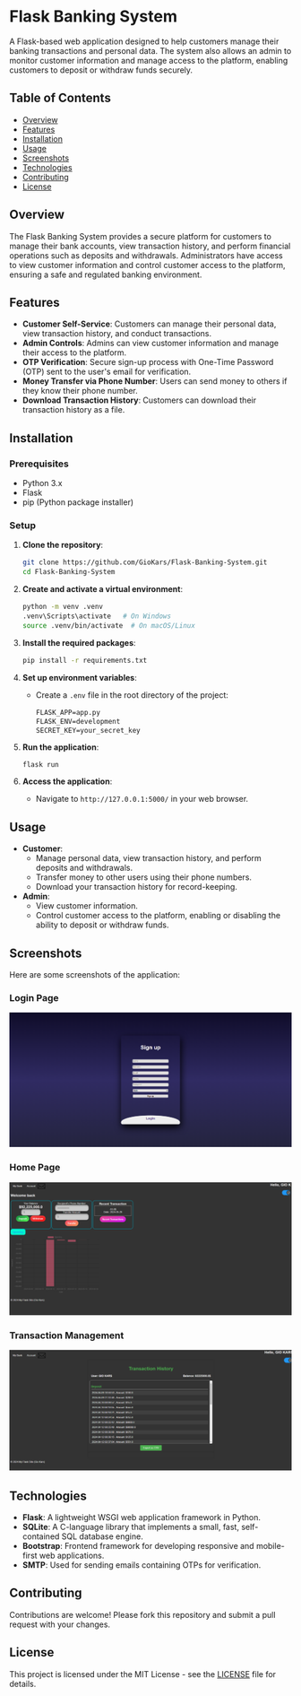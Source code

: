 # Flask Banking System

A Flask-based web application designed to help customers manage their banking transactions and personal data. The system also allows an admin to monitor customer information and manage access to the platform, enabling customers to deposit or withdraw funds securely.

## Table of Contents

- [Overview](#overview)
- [Features](#features)
- [Installation](#installation)
- [Usage](#usage)
- [Screenshots](#screenshots)
- [Technologies](#technologies)
- [Contributing](#contributing)
- [License](#license)

## Overview

The Flask Banking System provides a secure platform for customers to manage their bank accounts, view transaction history, and perform financial operations such as deposits and withdrawals. Administrators have access to view customer information and control customer access to the platform, ensuring a safe and regulated banking environment.

## Features

- **Customer Self-Service**: Customers can manage their personal data, view transaction history, and conduct transactions.
- **Admin Controls**: Admins can view customer information and manage their access to the platform.
- **OTP Verification**: Secure sign-up process with One-Time Password (OTP) sent to the user's email for verification.
- **Money Transfer via Phone Number**: Users can send money to others if they know their phone number.
- **Download Transaction History**: Customers can download their transaction history as a file.

## Installation

### Prerequisites

- Python 3.x
- Flask
- pip (Python package installer)

### Setup

1. **Clone the repository**:

   ```bash
   git clone https://github.com/GioKars/Flask-Banking-System.git
   cd Flask-Banking-System
   ```

2. **Create and activate a virtual environment**:

   ```bash
   python -m venv .venv
   .venv\Scripts\activate   # On Windows
   source .venv/bin/activate  # On macOS/Linux
   ```

3. **Install the required packages**:

   ```bash
   pip install -r requirements.txt
   ```

4. **Set up environment variables**:

   - Create a `.env` file in the root directory of the project:
     ```plaintext
     FLASK_APP=app.py
     FLASK_ENV=development
     SECRET_KEY=your_secret_key
     ```

5. **Run the application**:

   ```bash
   flask run
   ```

6. **Access the application**:
   - Navigate to `http://127.0.0.1:5000/` in your web browser.

## Usage

- **Customer**:
  - Manage personal data, view transaction history, and perform deposits and withdrawals.
  - Transfer money to other users using their phone numbers.
  - Download your transaction history for record-keeping.
- **Admin**:
  - View customer information.
  - Control customer access to the platform, enabling or disabling the ability to deposit or withdraw funds.

## Screenshots

Here are some screenshots of the application:

### Login Page

![Login Page](screenshots/login_page.png)

### Home Page

![Home Page](screenshots/home_page.png)

### Transaction Management

![Transaction Management](screenshots/transaction_page.png)

## Technologies

- **Flask**: A lightweight WSGI web application framework in Python.
- **SQLite**: A C-language library that implements a small, fast, self-contained SQL database engine.
- **Bootstrap**: Frontend framework for developing responsive and mobile-first web applications.
- **SMTP**: Used for sending emails containing OTPs for verification.

## Contributing

Contributions are welcome! Please fork this repository and submit a pull request with your changes.

## License

This project is licensed under the MIT License - see the [LICENSE](LICENSE) file for details.
